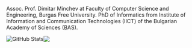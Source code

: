 Assoc. Prof. Dimitar Minchev at Faculty of Computer Science and Engineering, Burgas Free University. PhD of Informatics from Institute of Information and Communication Technologies (IICT) of the Bulgarian Academy of Sciences (BAS).

<img align="center" src="https://github-readme-stats.vercel.app/api?username=dimitarminchev&show_icons=true&include_all_commits=true&hide_border=true" alt="GitHub Stats" /><img align="center" src="https://github-readme-stats.vercel.app/api/top-langs/?username=dimitarminchev&layout=compact&hide_border=true" /> 
